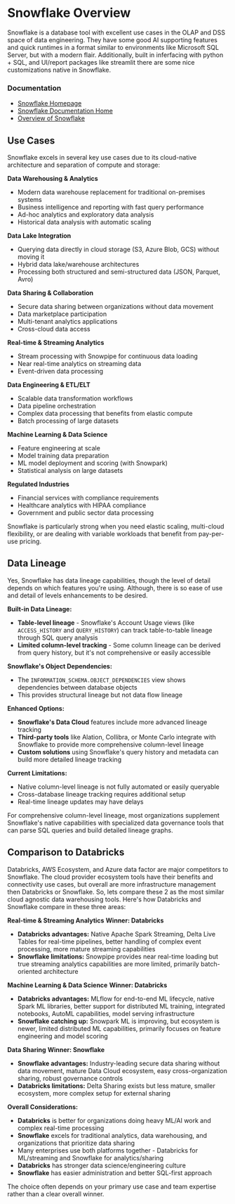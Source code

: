# Snowflake Overview
Snowflake is a database tool with excellent use cases in the OLAP and DSS space of data engineering. They have some good AI supporting features and quick runtimes in a format similar to environments like Microsoft SQL Server, but with a modern flair. Additionally, built in inferfacing with python + SQL, and UI/report packages like streamlit there are some nice customizations native in Snowflake.

### Documentation
- [Snowflake Homepage]()
- [Snowflake Documentation Home]()
- [Overview of Snowflake]()

## Use Cases
Snowflake excels in several key use cases due to its cloud-native architecture and separation of compute and storage:

**Data Warehousing & Analytics**
- Modern data warehouse replacement for traditional on-premises systems
- Business intelligence and reporting with fast query performance
- Ad-hoc analytics and exploratory data analysis
- Historical data analysis with automatic scaling

**Data Lake Integration**
- Querying data directly in cloud storage (S3, Azure Blob, GCS) without moving it
- Hybrid data lake/warehouse architectures
- Processing both structured and semi-structured data (JSON, Parquet, Avro)

**Data Sharing & Collaboration**
- Secure data sharing between organizations without data movement
- Data marketplace participation
- Multi-tenant analytics applications
- Cross-cloud data access

**Real-time & Streaming Analytics**
- Stream processing with Snowpipe for continuous data loading
- Near real-time analytics on streaming data
- Event-driven data processing

**Data Engineering & ETL/ELT**
- Scalable data transformation workflows
- Data pipeline orchestration
- Complex data processing that benefits from elastic compute
- Batch processing of large datasets

**Machine Learning & Data Science**
- Feature engineering at scale
- Model training data preparation
- ML model deployment and scoring (with Snowpark)
- Statistical analysis on large datasets

**Regulated Industries**
- Financial services with compliance requirements
- Healthcare analytics with HIPAA compliance
- Government and public sector data processing

Snowflake is particularly strong when you need elastic scaling, multi-cloud flexibility, or are dealing with variable workloads that benefit from pay-per-use pricing.

## Data Lineage
Yes, Snowflake has data lineage capabilities, though the level of detail depends on which features you're using. Although, there is so ease of use and detail of levels enhancements to be desired. 

**Built-in Data Lineage:**
- **Table-level lineage** - Snowflake's Account Usage views (like `ACCESS_HISTORY` and `QUERY_HISTORY`) can track table-to-table lineage through SQL query analysis
- **Limited column-level tracking** - Some column lineage can be derived from query history, but it's not comprehensive or easily accessible

**Snowflake's Object Dependencies:**
- The `INFORMATION_SCHEMA.OBJECT_DEPENDENCIES` view shows dependencies between database objects
- This provides structural lineage but not data flow lineage

**Enhanced Options:**
- **Snowflake's Data Cloud** features include more advanced lineage tracking
- **Third-party tools** like Alation, Collibra, or Monte Carlo integrate with Snowflake to provide more comprehensive column-level lineage
- **Custom solutions** using Snowflake's query history and metadata can build more detailed lineage tracking

**Current Limitations:**
- Native column-level lineage is not fully automated or easily queryable
- Cross-database lineage tracking requires additional setup
- Real-time lineage updates may have delays

For comprehensive column-level lineage, most organizations supplement Snowflake's native capabilities with specialized data governance tools that can parse SQL queries and build detailed lineage graphs.

## Comparison to Databricks
Databricks, AWS Ecosystem, and Azure data factor are major competitors to Snowflake. The cloud provider ecosystem tools have their benefits and connectivity use cases, but overall are more infrastructure management then Databricks or Snowflake. So, lets compare these 2 as the most similar cloud agnostic data warehousing tools. Here's how Databricks and Snowflake compare in these three areas:

**Real-time & Streaming Analytics**
**Winner: Databricks**
- **Databricks advantages:** Native Apache Spark Streaming, Delta Live Tables for real-time pipelines, better handling of complex event processing, more mature streaming capabilities
- **Snowflake limitations:** Snowpipe provides near real-time loading but true streaming analytics capabilities are more limited, primarily batch-oriented architecture

**Machine Learning & Data Science**
**Winner: Databricks**
- **Databricks advantages:** MLflow for end-to-end ML lifecycle, native Spark ML libraries, better support for distributed ML training, integrated notebooks, AutoML capabilities, model serving infrastructure
- **Snowflake catching up:** Snowpark ML is improving, but ecosystem is newer, limited distributed ML capabilities, primarily focuses on feature engineering and model scoring

**Data Sharing**
**Winner: Snowflake**
- **Snowflake advantages:** Industry-leading secure data sharing without data movement, mature Data Cloud ecosystem, easy cross-organization sharing, robust governance controls
- **Databricks limitations:** Delta Sharing exists but less mature, smaller ecosystem, more complex setup for external sharing

**Overall Considerations:**
- **Databricks** is better for organizations doing heavy ML/AI work and complex real-time processing
- **Snowflake** excels for traditional analytics, data warehousing, and organizations that prioritize data sharing
- Many enterprises use both platforms together - Databricks for ML/streaming and Snowflake for analytics/sharing
- **Databricks** has stronger data science/engineering culture
- **Snowflake** has easier administration and better SQL-first approach

The choice often depends on your primary use case and team expertise rather than a clear overall winner.

